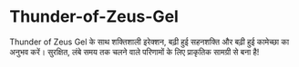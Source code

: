 # Thunder-of-Zeus-Gel
Thunder of Zeus Gel के साथ शक्तिशाली इरेक्शन, बढ़ी हुई सहनशक्ति और बढ़ी हुई कामेच्छा का अनुभव करें। सुरक्षित, लंबे समय तक चलने वाले परिणामों के लिए प्राकृतिक सामग्री से बना है!
